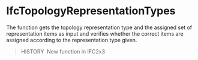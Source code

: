 IfcTopologyRepresentationTypes
==============================

The function gets the topology representation type and the assigned set of representation items as input and verifies whether the correct items are assigned according to the representation type given.

> HISTORY  New function in IFC2x3
